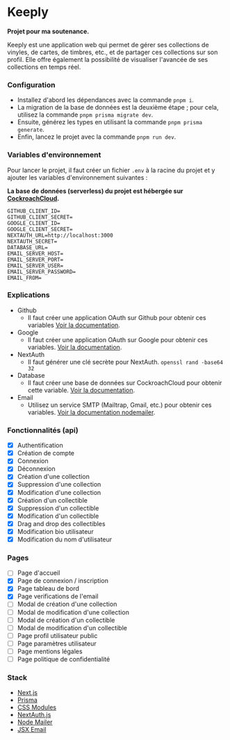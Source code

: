 # Keeply

__Projet pour ma soutenance.__

Keeply est une application web qui permet de gérer ses collections de vinyles, de cartes, de timbres, etc., et de partager ces collections sur son profil. Elle offre également la possibilité de visualiser l'avancée de ses collections en temps réel.

### Configuration

- Installez d'abord les dépendances avec la commande `pnpm i`.
- La migration de la base de données est la deuxième étape ; pour cela, utilisez la commande `pnpm prisma migrate dev`.
- Ensuite, générez les types en utilisant la commande `pnpm prisma generate`.
- Enfin, lancez le projet avec la commande `pnpm run dev`.

### Variables d'environnement

Pour lancer le projet, il faut créer un fichier `.env` à la racine du projet et y ajouter les variables d'environnement suivantes :

__La base de données (serverless) du projet est hébergée sur [CockroachCloud](https://www.cockroachlabs.com/).__

```plaintext
GITHUB_CLIENT_ID=  
GITHUB_CLIENT_SECRET= 
GOOGLE_CLIENT_ID= 
GOOGLE_CLIENT_SECRET=
NEXTAUTH_URL=http://localhost:3000 
NEXTAUTH_SECRET= 
DATABASE_URL=
EMAIL_SERVER_HOST= 
EMAIL_SERVER_PORT= 
EMAIL_SERVER_USER= 
EMAIL_SERVER_PASSWORD= 
EMAIL_FROM= 
```

### Explications
- Github 
    - Il faut créer une application OAuth sur Github pour obtenir ces variables [Voir la documentation](https://docs.github.com/en/developers/apps/building-oauth-apps/creating-an-oauth-app).
- Google
    - Il faut créer une application OAuth sur Google pour obtenir ces variables. [Voir la documentation](https://developers.google.com/identity/protocols/oauth2).
- NextAuth
    - Il faut générer une clé secrète pour NextAuth.  `openssl rand -base64 32`
- Database
    - Il faut créer une base de données sur CockroachCloud pour obtenir cette variable. [Voir la documentation](https://www.cockroachlabs.com/docs/).
- Email
    - Utilisez un service SMTP (Mailtrap, Gmail, etc.) pour obtenir ces variables. [Voir la documentation nodemailer](https://nodemailer.com/about/).



### Fonctionnalités (api)
- [x] Authentification
- [x] Création de compte
- [x] Connexion
- [x] Déconnexion
- [x] Création d'une collection
- [x] Suppression d'une collection
- [x] Modification d'une collection
- [x] Création d'un collectible 
- [x] Suppression d'un collectible
- [x] Modification d'un collectible
- [x] Drag and drop des collectibles
- [x] Modification bio utilisateur
- [x] Modification du nom d'utilisateur

### Pages
- [ ] Page d'accueil
- [x] Page de connexion / inscription
- [x] Page tableau de bord
- [x] Page verifications de l'email
- [ ] Modal de création d'une collection
- [ ] Modal de modification d'une collection
- [ ] Modal de création d'un collectible
- [ ] Modal de modification d'un collectible
- [ ] Page profil utilisateur public
- [ ] Page paramètres utilisateur
- [ ] Page mentions légales
- [ ] Page politique de confidentialité

### Stack
- [Next.js](https://nextjs.org/)
- [Prisma](https://www.prisma.io/)
- [CSS Modules](https://nextjs.org/docs/app/building-your-application/styling/css-modules)
- [NextAuth.js](https://next-auth.js.org/)
- [Node Mailer](https://nodemailer.com/about/)
- [JSX Email](https://jsx.email/)